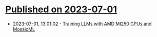 # [Published on 2023-07-01](index.md)

* [2023-07-01, 13:01:02](https://lobste.rs/s/osgxkx/training_llms_with_amd_mi250_gpus) - [Training LLMs with AMD MI250 GPUs and MosaicML](https://www.mosaicml.com/blog/amd-mi250)
